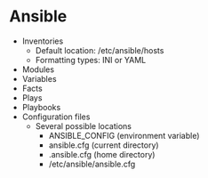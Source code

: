 # Ansible

- Inventories
  - Default location: /etc/ansible/hosts
  - Formatting types: INI or YAML
- Modules
- Variables
- Facts
- Plays
- Playbooks
- Configuration files
  - Several possible locations
    - ANSIBLE_CONFIG (environment variable)
    - ansible.cfg (current directory)
    - .ansible.cfg (home directory)
    - /etc/ansible/ansible.cfg
